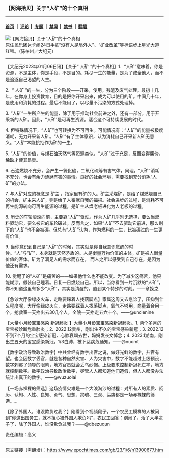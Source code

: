 ### 【网海拾贝】关于“人矿”的十个真相

---

#### [首页](../../../..?n13900677) &nbsp;|&nbsp; [评论](../../../../../epoch-comment?n13900677) &nbsp;|&nbsp; [专题](../../../../../epoch-special?n13900677) &nbsp;|&nbsp; [禁闻](../../../../../epoch-news?n13900677) &nbsp;|&nbsp; [禁书](../../../../../books?n13900677) &nbsp;|&nbsp; [翻墙](https://github.com/gfw-breaker/nogfw/blob/master/README.md?n13900677)


<div><img alt="【网海拾贝】关于“人矿”的十个真相" class="attachment-djy_600_400 size-djy_600_400 wp-post-image" src="https://i.epochtimes.com/assets/uploads/2017/06/269954-600x400.jpg"/>
<div class="caption">
 原住民乐团达卡闹24日手拿“没有人是局外人”、“矿业改革”等标语步上星光大道红毯。（陈柏州／大纪元）
</div></div><hr/><div class="post_content" id="artbody" itemprop="articleBody">
 <!-- article content begin -->
 <p>
  【大纪元2023年01月06日讯】【关于“
  <ok href="https://www.epochtimes.com/gb/tag/%E4%BA%BA%E7%9F%BF.html">
   人矿
  </ok>
  ”的十个真相】1.  “人矿”意味着，你是资源，不是主体，你是手段，不是目的。耗尽一生的能量，是为了成全他人，而不是追逐自己渴望的人生。
 </p>
 <p>
  2.  “
  <ok href="https://www.epochtimes.com/gb/tag/%E4%BA%BA%E7%9F%BF.html">
   人矿
  </ok>
  ”的一生，分为三个阶段——开采，使用，残渣及废气处理。最初十几年，在你身上投资教育，目的是把你开采出来，成为可以使用的矿。中间几十年，是使用和消耗的过程。最后不能用了，以尽量不污染的方式处理掉。
 </p>
 <p>
  3. “人矿”一生所产生的能量，除了用于推动社会前进之外，还有一部分，用于开采新的人矿。因此，“人矿”是可再生资源。适合这个可持续发展的时代。
 </p>
 <p>
  4. 但特殊情况下，“人矿”也可转换为不可再生。可能情况有：“人矿”的能量被极度消耗，无力开采新人矿。“人矿”有了主体意识，认为消耗自己开采新人矿无意义。“人矿”本能抗拒作为矿的一生。
 </p>
 <p>
  5. “人矿”的价值，与煤石油天然气等资源类似，“人矿”过于充足，反而变得廉价，稀缺才使其昂贵。
 </p>
 <p>
  6. 石油燃烧不充分，会产生一氧化碳，二氧化硫等有害气体，同理，“人矿”消耗不充分，也会有余力琢磨有害的事情。良好的社会环境，需要找到充分消耗“人矿”的办法。
 </p>
 <p>
  7. 与人矿对应的概念是
  <ok href="https://www.epochtimes.com/gb/tag/%E7%9F%BF%E4%B8%BB.html">
   矿主
  </ok>
  ，指家里有矿的人。矿主采煤矿，是给了煤燃烧自己的机会，矿主采人矿，则是给了人奉献自我的福报。社会进步的过程，是消耗不可再生能源转向可再生能源的过程，是矿主从煤老板进化为人老板的过程。
 </p>
 <p>
  8. 历史的车轮滚滚向前，主要靠“人矿”驱动。作为人矿几乎别无选择，要么当燃料驱动它，要么被它的车轮碾过。反而言之，如果“人矿”不去驱动它前进，那么剩下的“人矿”也不会被碾。但总有“人矿”认为，作为燃料的一生，比被碾过的一生更有价值。
 </p>
 <p>
  9. 当你意识到自己是“人矿”的时候，其实就是你自我意识觉醒的时候。“人”与“矿”，本身就是天然矛盾的。人是衡量万物价值的主体，矿是被人衡量价值的客体。矿为了满足人的需求而存在， 而人之所以感受到自己存在，是因为他还有需求。
 </p>
 <p>
  10. 觉醒了的“人矿”是痛苦的——如果他什么也不能改变。为了减少这痛苦，他只能糊涂，假装自己睡着。日复一日燃烧自己。所以，当你看到一片沉默的“人矿”，你不知道这里有多少“人矿”，其实是清醒的。直到某个特殊的时刻。——章挽之
 </p>
 <p>
  【急诊大厅像绿皮火车，走路要踩着人找落脚点】家属这周又去急诊了，压抑到什么程度呢，大厅像绿皮火车，走路要踩着人找落脚点，氧气不够用，商量着合用一个，抢救室一天抬出去30几个人，全院一天抬走五六十个。——@unclenine
 </p>
 <p>
  【大量小月龄宝宝感染
  <ok href="https://www.epochtimes.com/gb/tag/%E6%96%B0%E5%86%A0%E8%82%BA%E7%82%8E.html">
   新冠肺炎
  </ok>
  】大量小月龄宝宝感染新冠肺炎。1. 两个多月的宝宝被诊断危重肺炎；2.  2022.12贵州，刚出生不久的宝宝感染新冠；3. 2022.12不到7个月的宝宝感染新冠，心肺衰竭去世，妈妈发长文悼念；4. 2023.1湖南，刚出生五天的宝宝感染新冠，1/3白肺，被下达病危通知。——@nuomt
 </p>
 <p>
  【数字政治导致政治数字】中共曾经有数字出官之说，做好光鲜的数字，升官有望。也会因数字丢官，就是各种自然灾害、人为灾害中，数字不能超过上级预设，数字刺疼了领导的眼睛，地方官员就会丢乌纱帽。上级要求控制新冠死亡率，地方就控制数字。数字政治导致政治数字，尽管人人都知道他们造假，但人人都没办法统计出真正的数字。——@wuzuolai
 </p>
 <p>
  【一场赤裸裸的筛选】这场疫情灾难是一个大浪淘沙的过程：对所有人的素质、阅历、认知、人性、良知、勇气、思想、灵魂、三观、运势都是一场赤裸裸的筛选……
 </p>
 <p>
  【除了外国人，谁没欺负过我？】刚看到个视频段子，一个农民工模样的人被问到“你这出国务工，就不担心被外国人欺负吗”，农民工回答：别闹了，活了大半辈子了，除了外国人，谁没欺负过我？——@dbezuqun
 </p>
 <p>
  责任编辑：高义
 </p>
 <!-- article content end -->
 <div id="below_article_ad">
 </div>
</div>


---

原文链接（需翻墙）：https://www.epochtimes.com/gb/23/1/6/n13900677.htm